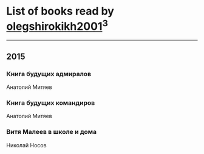 # List of books read by [olegshirokikh2001](http://vk.com/id445474364)<sup>3</sup>
---

## 2015

### Книга будущих адмиралов
Анатолий Митяев


### Книга будущих командиров
Анатолий Митяев


### Витя Малеев в школе и дома
Николай Носов



